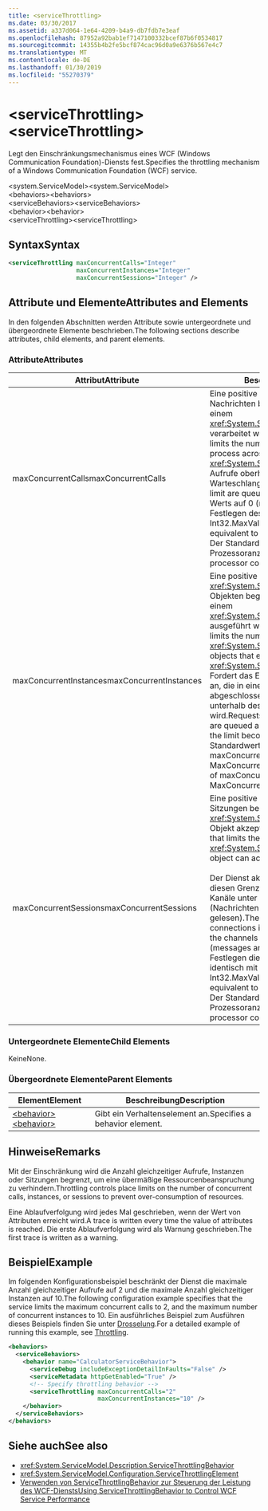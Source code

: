 ```yaml
---
title: <serviceThrottling>
ms.date: 03/30/2017
ms.assetid: a337d064-1e64-4209-b4a9-db7fdb7e3eaf
ms.openlocfilehash: 87952a92bab1ef7147100332bcef87b6f0534817
ms.sourcegitcommit: 14355b4b2fe5bcf874cac96d0a9e6376b567e4c7
ms.translationtype: MT
ms.contentlocale: de-DE
ms.lasthandoff: 01/30/2019
ms.locfileid: "55270379"
---
```

# <a name="servicethrottling"></a><span data-ttu-id="493dc-101">\<serviceThrottling></span><span class="sxs-lookup"><span data-stu-id="493dc-101">\<serviceThrottling></span></span>
<span data-ttu-id="493dc-102">Legt den Einschränkungsmechanismus eines WCF (Windows Communication Foundation)-Diensts fest.</span><span class="sxs-lookup"><span data-stu-id="493dc-102">Specifies the throttling mechanism of a Windows Communication Foundation (WCF) service.</span></span>  
  
 <span data-ttu-id="493dc-103">\<system.ServiceModel></span><span class="sxs-lookup"><span data-stu-id="493dc-103">\<system.ServiceModel></span></span>  
<span data-ttu-id="493dc-104">\<behaviors></span><span class="sxs-lookup"><span data-stu-id="493dc-104">\<behaviors></span></span>  
<span data-ttu-id="493dc-105">\<serviceBehaviors></span><span class="sxs-lookup"><span data-stu-id="493dc-105">\<serviceBehaviors></span></span>  
<span data-ttu-id="493dc-106">\<behavior></span><span class="sxs-lookup"><span data-stu-id="493dc-106">\<behavior></span></span>  
<span data-ttu-id="493dc-107">\<serviceThrottling></span><span class="sxs-lookup"><span data-stu-id="493dc-107">\<serviceThrottling></span></span>  
  
## <a name="syntax"></a><span data-ttu-id="493dc-108">Syntax</span><span class="sxs-lookup"><span data-stu-id="493dc-108">Syntax</span></span>  
  
```xml  
<serviceThrottling maxConcurrentCalls="Integer"
                   maxConcurrentInstances="Integer"
                   maxConcurrentSessions="Integer" />
```  
  
## <a name="attributes-and-elements"></a><span data-ttu-id="493dc-109">Attribute und Elemente</span><span class="sxs-lookup"><span data-stu-id="493dc-109">Attributes and Elements</span></span>  
 <span data-ttu-id="493dc-110">In den folgenden Abschnitten werden Attribute sowie untergeordnete und übergeordnete Elemente beschrieben.</span><span class="sxs-lookup"><span data-stu-id="493dc-110">The following sections describe attributes, child elements, and parent elements.</span></span>  
  
### <a name="attributes"></a><span data-ttu-id="493dc-111">Attribute</span><span class="sxs-lookup"><span data-stu-id="493dc-111">Attributes</span></span>  
  
|<span data-ttu-id="493dc-112">Attribut</span><span class="sxs-lookup"><span data-stu-id="493dc-112">Attribute</span></span>|<span data-ttu-id="493dc-113">Beschreibung</span><span class="sxs-lookup"><span data-stu-id="493dc-113">Description</span></span>|  
|---------------|-----------------|  
|<span data-ttu-id="493dc-114">maxConcurrentCalls</span><span class="sxs-lookup"><span data-stu-id="493dc-114">maxConcurrentCalls</span></span>|<span data-ttu-id="493dc-115">Eine positive ganze Zahl, die die Anzahl von Nachrichten begrenzt, die gegenwärtig auf einem <xref:System.ServiceModel.ServiceHost> verarbeitet werden.</span><span class="sxs-lookup"><span data-stu-id="493dc-115">A positive integer that limits the number of messages that currently process across a <xref:System.ServiceModel.ServiceHost>.</span></span> <span data-ttu-id="493dc-116">Aufrufe oberhalb des Limits werden in die Warteschlange gestellt.</span><span class="sxs-lookup"><span data-stu-id="493dc-116">Calls in excess of the limit are queued.</span></span> <span data-ttu-id="493dc-117">Das Festlegen dieses Werts auf 0 (null) ist identisch mit dem Festlegen des Werts auf Int32.MaxValue.</span><span class="sxs-lookup"><span data-stu-id="493dc-117">Setting this value to 0 is equivalent to setting it to Int32.MaxValue.</span></span> <span data-ttu-id="493dc-118">Der Standardwert ist 16 \* Prozessoranzahl.</span><span class="sxs-lookup"><span data-stu-id="493dc-118">The default is 16 \* processor count.</span></span>|  
|<span data-ttu-id="493dc-119">maxConcurrentInstances</span><span class="sxs-lookup"><span data-stu-id="493dc-119">maxConcurrentInstances</span></span>|<span data-ttu-id="493dc-120">Eine positive ganze Zahl, die die Anzahl von <xref:System.ServiceModel.InstanceContext>-Objekten begrenzt , die gleichzeitig auf einem <xref:System.ServiceModel.ServiceHost> ausgeführt werden.</span><span class="sxs-lookup"><span data-stu-id="493dc-120">A positive integer that limits the number of <xref:System.ServiceModel.InstanceContext> objects that execute at one time across a <xref:System.ServiceModel.ServiceHost>.</span></span> <span data-ttu-id="493dc-121">Fordert das Erstellen zusätzlicher Instanzen an, die in eine Warteschlange eingereiht und abgeschlossen werden, wenn ein Slot unterhalb des Limits verfügbar wird.</span><span class="sxs-lookup"><span data-stu-id="493dc-121">Requests to create additional instances are queued and complete when a slot below the limit becomes available.</span></span> <span data-ttu-id="493dc-122">Der Standardwert entspricht der Summe von maxConcurrentSessions und MaxConcurrentCalls.</span><span class="sxs-lookup"><span data-stu-id="493dc-122">The default is the sum of maxConcurrentSessions and MaxConcurrentCalls</span></span>|  
|<span data-ttu-id="493dc-123">maxConcurrentSessions</span><span class="sxs-lookup"><span data-stu-id="493dc-123">maxConcurrentSessions</span></span>|<span data-ttu-id="493dc-124">Eine positive ganze Zahl, die die Anzahl von Sitzungen begrenzt, die ein <xref:System.ServiceModel.ServiceHost>-Objekt akzeptieren kann.</span><span class="sxs-lookup"><span data-stu-id="493dc-124">A positive integer that limits the number of sessions a <xref:System.ServiceModel.ServiceHost> object can accept.</span></span><br /><br /> <span data-ttu-id="493dc-125">Der Dienst akzeptiert Verbindungen über diesen Grenzwert hinaus, doch nur die Kanäle unter dem Grenzwert sind aktiv (Nachrichten werden von dem Kanal gelesen).</span><span class="sxs-lookup"><span data-stu-id="493dc-125">The service will accept connections in excess of the limit, but only the channels below the limit are active (messages are read from the channel).</span></span> <span data-ttu-id="493dc-126">Das Festlegen dieses Werts auf 0 (null) ist identisch mit dem Festlegen des Werts auf Int32.MaxValue.</span><span class="sxs-lookup"><span data-stu-id="493dc-126">Setting this value to 0 is equivalent to setting it to Int32.MaxValue.</span></span> <span data-ttu-id="493dc-127">Der Standardwert ist 100 \* Prozessoranzahl.</span><span class="sxs-lookup"><span data-stu-id="493dc-127">The default is 100 \* processor count.</span></span>|  
  
### <a name="child-elements"></a><span data-ttu-id="493dc-128">Untergeordnete Elemente</span><span class="sxs-lookup"><span data-stu-id="493dc-128">Child Elements</span></span>  
 <span data-ttu-id="493dc-129">Keine</span><span class="sxs-lookup"><span data-stu-id="493dc-129">None.</span></span>  
  
### <a name="parent-elements"></a><span data-ttu-id="493dc-130">Übergeordnete Elemente</span><span class="sxs-lookup"><span data-stu-id="493dc-130">Parent Elements</span></span>  
  
|<span data-ttu-id="493dc-131">Element</span><span class="sxs-lookup"><span data-stu-id="493dc-131">Element</span></span>|<span data-ttu-id="493dc-132">Beschreibung</span><span class="sxs-lookup"><span data-stu-id="493dc-132">Description</span></span>|  
|-------------|-----------------|  
|[<span data-ttu-id="493dc-133">\<behavior></span><span class="sxs-lookup"><span data-stu-id="493dc-133">\<behavior></span></span>](../../../../../docs/framework/configure-apps/file-schema/wcf/behavior-of-endpointbehaviors.md)|<span data-ttu-id="493dc-134">Gibt ein Verhaltenselement an.</span><span class="sxs-lookup"><span data-stu-id="493dc-134">Specifies a behavior element.</span></span>|  
  
## <a name="remarks"></a><span data-ttu-id="493dc-135">Hinweise</span><span class="sxs-lookup"><span data-stu-id="493dc-135">Remarks</span></span>  
 <span data-ttu-id="493dc-136">Mit der Einschränkung wird die Anzahl gleichzeitiger Aufrufe, Instanzen oder Sitzungen begrenzt, um eine übermäßige Ressourcenbeanspruchung zu verhindern.</span><span class="sxs-lookup"><span data-stu-id="493dc-136">Throttling controls place limits on the number of concurrent calls, instances, or sessions to prevent over-consumption of resources.</span></span>  
  
 <span data-ttu-id="493dc-137">Eine Ablaufverfolgung wird jedes Mal geschrieben, wenn der Wert von Attributen erreicht wird.</span><span class="sxs-lookup"><span data-stu-id="493dc-137">A trace is written every time the value of attributes is reached.</span></span> <span data-ttu-id="493dc-138">Die erste Ablaufverfolgung wird als Warnung geschrieben.</span><span class="sxs-lookup"><span data-stu-id="493dc-138">The first trace is written as a warning.</span></span>  
  
## <a name="example"></a><span data-ttu-id="493dc-139">Beispiel</span><span class="sxs-lookup"><span data-stu-id="493dc-139">Example</span></span>  
 <span data-ttu-id="493dc-140">Im folgenden Konfigurationsbeispiel beschränkt der Dienst die maximale Anzahl gleichzeitiger Aufrufe auf 2 und die maximale Anzahl gleichzeitiger Instanzen auf 10.</span><span class="sxs-lookup"><span data-stu-id="493dc-140">The following configuration example specifies that the service limits the maximum concurrent calls to 2, and the maximum number of concurrent instances to 10.</span></span> <span data-ttu-id="493dc-141">Ein ausführliches Beispiel zum Ausführen dieses Beispiels finden Sie unter [Drosselung](../../../../../docs/framework/wcf/samples/throttling.md).</span><span class="sxs-lookup"><span data-stu-id="493dc-141">For a detailed example of running this example, see [Throttling](../../../../../docs/framework/wcf/samples/throttling.md).</span></span>  
  
```xml  
<behaviors>
  <serviceBehaviors>
    <behavior name="CalculatorServiceBehavior">
      <serviceDebug includeExceptionDetailInFaults="False" />
      <serviceMetadata httpGetEnabled="True" />
      <!-- Specify throttling behavior -->
      <serviceThrottling maxConcurrentCalls="2"
                         maxConcurrentInstances="10" />
    </behavior>
  </serviceBehaviors>
</behaviors>
```  
  
## <a name="see-also"></a><span data-ttu-id="493dc-142">Siehe auch</span><span class="sxs-lookup"><span data-stu-id="493dc-142">See also</span></span>
- <xref:System.ServiceModel.Description.ServiceThrottlingBehavior>
- <xref:System.ServiceModel.Configuration.ServiceThrottlingElement>
- [<span data-ttu-id="493dc-143">Verwenden von ServiceThrottlingBehavior zur Steuerung der Leistung des WCF-Diensts</span><span class="sxs-lookup"><span data-stu-id="493dc-143">Using ServiceThrottlingBehavior to Control WCF Service Performance</span></span>](../../../../../docs/framework/wcf/feature-details/using-servicethrottlingbehavior-to-control-wcf-service-performance.md)
